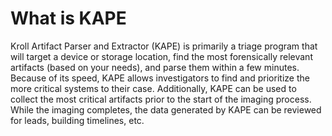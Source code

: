 # What is KAPE

Kroll Artifact Parser and Extractor (KAPE) is primarily a triage program that will target a device or storage location, find the most forensically relevant artifacts (based on your needs), and parse them within a few minutes.
Because of its speed, KAPE allows investigators to find and prioritize the more critical systems to their case. Additionally, KAPE can be used to collect the most critical artifacts prior to the start of the imaging process.
While the imaging completes, the data generated by KAPE can be reviewed for leads, building timelines, etc.